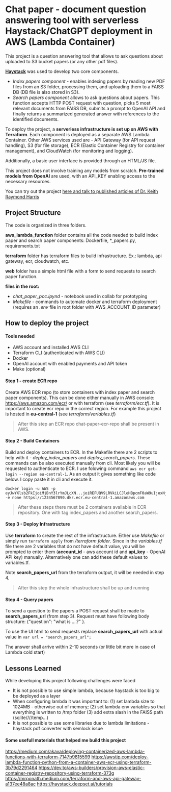 
# Chat paper - document question answering tool with serverless Haystack/ChatGPT deployment in AWS (Lambda Container)

This project is a question answering tool that allows to ask questions about uploaded to S3 bucket papers (or any other pdf files).

**[Haystack](https://haystack.deepset.ai/)** was used to develop two core components.

 - *Index papers component* - enables indexing papers by reading new PDF files from an S3 folder, processing them, and uploading them to a FAISS DB (DB file is also stored in S3).  
 -  *Search papers component* allows to ask questions about papers. This function accepts HTTP POST request with question, picks 5 most relevant documents from FAISS DB, submits a prompt to OpenAI API and finally returns a summarized generated answer with references to the identified documents.


To deploy the project, a **serverless infrastructure is set up on AWS with Terraform**.
Each component is deployed as a separate AWS Lambda Container. Other AWS services used are - API Gateway (for API request handling), S3 (for file storage), ECR (Elastic Container Registry for container management), and CloudWatch (for monitoring and logging).

Additionally, a basic user interface is provided through an HTML/JS file.

This project does not involve training any models from scratch. **Pre-trained models from OpenAI** are used, with an API_KEY enabling access to the necessary resources.

You can try out the project [here and talk to published articles of Dr. Keith Raymond Harris](https://www.kraymondharris.me/research/ask-my-papers)

## Project Structure
The code is organized in three folders.

**aws_lambda_function** folder contains all the code needed to build index paper and search paper components: Dockerfile, *_papers.py, requirements.txt

**terraform** folder has terraform files to build infrastructure. Ex.: lambda, api gateway, ecr, cloudwatch, etc.

 **web** folder has a simple html file with a form to send requests to search paper function.

  **files in the root:**
 - *chat_paper_poc.ipynd* - notebook used in collab for prototyping  
 - *Makefile* - commands to automate docker and terraform deployment (requires an *.env* file in root folder with AWS_ACCOUNT_ID parameter)

## How to deploy the project


#### Tools needed

 - AWS account and installed AWS CLI 
 - Terraform CLI (authenticated with AWS CLI)
 - Docker
 - OpenAI account with enabled payments and API token
 - Make (optional)

#### Step 1 - create ECR repo

Create AWS ECR repo (to store containers with index paper and search paper components). This can be done either manually in AWS console: https://aws.amazon.com/ecr/ or with terraform (see *terraform/ecr.tf*). It is important to create ecr repo in the correct region. For example this project is hosted in **eu-central-1** (see *terraform/variables.tf*)

> After this step an ECR repo chat-paper-ecr-repo shall be present in AWS.

#### Step 2 - Build Containers

Build and deploy containers to ECR. In the Makefile there are 2 scripts to help with it - *deploy_index_papers* and *deploy_search_papers*. These commands can be also executed manually from cli. Most likely you will be requested to authenticate to ECR. I use folowing command `aws ecr get-login --region eu-central-1`. As an output it gives something like code below. I copy paste it in cli and execute it.

    docker login -u AWS -p eyJwYXlsb2FkIjoiMjBnY3lrYmJLcXN...joiREFUQV9LRVkiLCJleHBpcmF0aW9uIjoxNjg4Nzg3MzkyfQ== -e none https://1234567890.dkr.ecr.eu-central-1.amazonaws.com

> After these steps there must be 2 containers available in ECR repository. One with tag index_papers and another search_papers.

#### Step 3 - Deploy Infrastructure

Use **terraform** to create the rest of the infrastructure. Either use *Makefile* or simply run `terraform apply` from */terraform folder*. Since in the *variables.tf* file there are 2 variables that do not have default value, you will be prompted to enter them (**account_id** - aws account id and **api_key** - OpenAI API key) manually.  Alternatively one can add these default values to variables.tf. 

Note **search_papers_url** from the terraform output, it will be needed in step 4.

> After this step the whole infrastructure shall be up and running

  
#### Step 4 - Query papers

To send a question to the papers a POST request shall be made to **search_papers_url** (from step 3). Request must have following body structure: {"question": "what is ....?" }.

To use the UI html to send requests replace **search_papers_url** with actual value in `var url = "search_papers_url";`

The answer shall arrive within 2-10 seconds (or little bit more in case of Lambda cold start)
  

## Lessons Learned
 
While developing this project following challenges were faced

 - It is not possible to use simple lambda, because haystack is too big to be deployed as a layer
 -  When configuring lambda it was important to: (1) set lambda size to 1024MB - otherwise out of memory; (2) set lambda env variables so that everything is written to /tmp folder (3) add extra slash in the FAISS path (sqlite////temp...) 
 - It is not possible to use some libraries due to lambda limitations - haystack pdf converter with semlock issue

#### Some usefull materials that helped me build this project

https://medium.com/akava/deploying-containerized-aws-lambda-functions-with-terraform-7147b9815599
https://awstip.com/deploy-lambda-function-python-from-a-container-aws-ecr-using-terraform-3b79d2291464
https://dev.to/aws-builders/provision-aws-elastic-container-registry-repository-using-terraform-373g
https://mrponath.medium.com/terraform-and-aws-api-gateway-a137ee48a8ac
https://haystack.deepset.ai/tutorials
